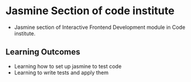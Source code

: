 # Jasmine Section of code institute

- Jasmine section of Interactive Frontend Development module in Code institute.

## Learning Outcomes

- Learning how to set up jasmine to test code
- Learning to write tests and apply them